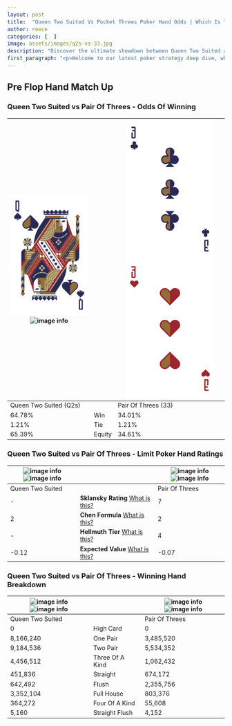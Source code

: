 ```yaml
---
layout: post
title:  "Queen Two Suited Vs Pocket Threes Poker Hand Odds | Which Is The Better Hand In Poker? A Complete Guide"
author: reece
categories: [  ]
image: assets/images/q2s-vs-33.jpg
description: "Discover the ultimate showdown between Queen Two Suited and Pair Of Threes in poker! Uncover the odds, strategies, and scenarios where one hand triumphs over the other. Get ready to up your poker game with this thrilling analysis."
first_paragraph: "<p>Welcome to our latest poker strategy deep dive, where we're pitting two distinct hands against each other in a high-stakes showdown: Queen Two Suited vs Pair Of Threes.</p><p>In the dynamic world of poker, every decision counts, and knowing which hand holds the upper hand is key to your success at the table.</p><p>In this article, we'll dissect these two hands, explore the scenarios where one dominates the other, and equip you with the knowledge to make strategic choices that can tip the odds in your favor.</p><p>Get ready to unravel the intriguing dynamics of these poker hands and elevate your game to new heights.</p>"
---
```




[comment]: # (sp0)

## Pre Flop Hand Match Up

<div class="table hand-ratings" markdown="1"> 



### Queen Two Suited vs Pair Of Threes - Odds Of Winning


    
| ![image info](assets/images/hand1/q.png) ![image info](assets/images/hand1/2s.png) |  | ![image info](assets/images/hand2/3.png) ![image info](assets/images/hand2/3o.png) |
| -------- | -------- | -------- |
| Queen Two Suited (Q2s) |  | Pair Of Threes (33) |
| 64.78% | Win | 34.01% |
| 1.21% | Tie | 1.21% |
| 65.39% | Equity | 34.61% |




[comment]: # (sp1)



### Queen Two Suited vs Pair Of Threes - Limit Poker Hand Ratings


    
| ![image info](https://www.riverpairs.com/assets/images/hand1/q.png) ![image info](https://www.riverpairs.com/assets/images/hand1/2s.png) |  | ![image info](https://www.riverpairs.com/assets/images/hand2/3.png) ![image info](https://www.riverpairs.com/assets/images/hand2/3o.png) |
| -------- | -------- | -------- |
| Queen Two Suited |  | Pair Of Threes |
| - | **Sklansky Rating** [What is this?](/sklansky-rating-explained) | 7 |
| 2 | **Chen Formula** [What is this?](/chen-formula-explained) | 2 |
| - | **Hellmuth Tier** [What is this?](/Hellmuth-tier-explained) | 4 |
| -0.12 | **Expected Value** [What is this?](/expected-value-explained) | -0.07 |




[comment]: # (sp2)



### Queen Two Suited vs Pair Of Threes - Winning Hand Breakdown


    
| ![image info](https://www.riverpairs.com/assets/images/hand1/q.png) ![image info](https://www.riverpairs.com/assets/images/hand1/2s.png) |  | ![image info](https://www.riverpairs.com/assets/images/hand2/3.png) ![image info](https://www.riverpairs.com/assets/images/hand2/3o.png) |
| -------- | -------- | -------- |
| Queen Two Suited |  | Pair Of Threes |
| 0 | High Card | 0 |
| 8,166,240 | One Pair | 3,485,520 |
| 9,184,536 | Two Pair | 5,534,352 |
| 4,456,512 | Three Of A Kind | 1,062,432 |
| 451,836 | Straight | 674,172 |
| 642,492 | Flush | 2,355,756 |
| 3,352,104 | Full House | 803,376 |
| 364,272 | Four Of A Kind | 55,608 |
| 5,160 | Straight Flush | 4,152 |




[comment]: # (sp3)



</div>

[comment]: # (sp4)



[comment]: # (sp5)

